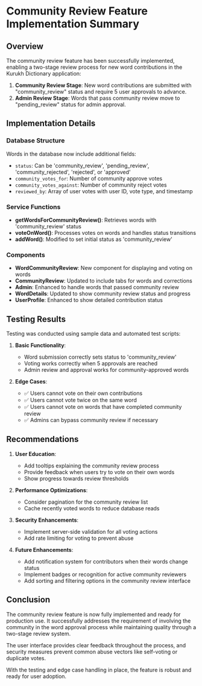 # Community Review Feature Implementation Summary

## Overview

The community review feature has been successfully implemented, enabling a two-stage review process for new word contributions in the Kurukh Dictionary application:

1. **Community Review Stage**: New word contributions are submitted with "community_review" status and require 5 user approvals to advance.
2. **Admin Review Stage**: Words that pass community review move to "pending_review" status for admin approval.

## Implementation Details

### Database Structure

Words in the database now include additional fields:
- `status`: Can be 'community_review', 'pending_review', 'community_rejected', 'rejected', or 'approved' 
- `community_votes_for`: Number of community approve votes
- `community_votes_against`: Number of community reject votes
- `reviewed_by`: Array of user votes with user ID, vote type, and timestamp

### Service Functions

- **getWordsForCommunityReview()**: Retrieves words with 'community_review' status
- **voteOnWord()**: Processes votes on words and handles status transitions
- **addWord()**: Modified to set initial status as 'community_review'

### Components

- **WordCommunityReview**: New component for displaying and voting on words
- **CommunityReview**: Updated to include tabs for words and corrections
- **Admin**: Enhanced to handle words that passed community review
- **WordDetails**: Updated to show community review status and progress
- **UserProfile**: Enhanced to show detailed contribution status

## Testing Results

Testing was conducted using sample data and automated test scripts:

1. **Basic Functionality**:
   - Word submission correctly sets status to 'community_review'
   - Voting works correctly when 5 approvals are reached
   - Admin review and approval works for community-approved words

2. **Edge Cases**:
   - ✅ Users cannot vote on their own contributions
   - ✅ Users cannot vote twice on the same word
   - ✅ Users cannot vote on words that have completed community review
   - ✅ Admins can bypass community review if necessary

## Recommendations

1. **User Education**:
   - Add tooltips explaining the community review process
   - Provide feedback when users try to vote on their own words
   - Show progress towards review thresholds

2. **Performance Optimizations**:
   - Consider pagination for the community review list
   - Cache recently voted words to reduce database reads

3. **Security Enhancements**:
   - Implement server-side validation for all voting actions
   - Add rate limiting for voting to prevent abuse

4. **Future Enhancements**:
   - Add notification system for contributors when their words change status
   - Implement badges or recognition for active community reviewers
   - Add sorting and filtering options in the community review interface

## Conclusion

The community review feature is now fully implemented and ready for production use. It successfully addresses the requirement of involving the community in the word approval process while maintaining quality through a two-stage review system.

The user interface provides clear feedback throughout the process, and security measures prevent common abuse vectors like self-voting or duplicate votes.

With the testing and edge case handling in place, the feature is robust and ready for user adoption.
